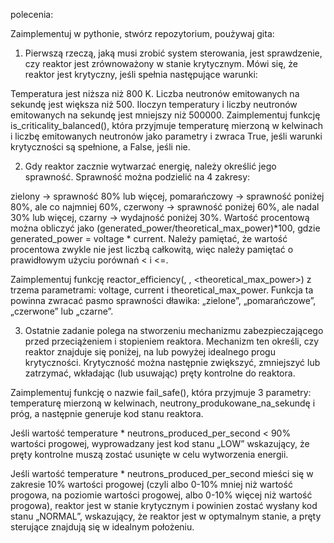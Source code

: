 polecenia: 

Zaimplementuj w pythonie, stwórz repozytorium, poużywaj gita: 

1. Pierwszą rzeczą, jaką musi zrobić system sterowania, jest sprawdzenie, czy reaktor jest zrównoważony w stanie krytycznym. Mówi się, że reaktor jest krytyczny, jeśli spełnia następujące warunki:

Temperatura jest niższa niż 800 K.
Liczba neutronów emitowanych na sekundę jest większa niż 500.
Iloczyn temperatury i liczby neutronów emitowanych na sekundę jest mniejszy niż 500000.
Zaimplementuj funkcję is_criticality_balanced(), która przyjmuje temperaturę mierzoną w kelwinach i liczbę emitowanych neutronów jako parametry i zwraca True, jeśli warunki krytyczności są spełnione, a False, jeśli nie.

2. Gdy reaktor zacznie wytwarzać energię, należy określić jego sprawność. Sprawność można podzielić na 4 zakresy:

zielony -> sprawność 80% lub więcej,
pomarańczowy -> sprawność poniżej 80%, ale co najmniej 60%,
czerwony -> sprawność poniżej 60%, ale nadal 30% lub więcej,
czarny -> wydajność poniżej 30%.
Wartość procentową można obliczyć jako (generated_power/theoretical_max_power)*100, gdzie generated_power = voltage * current. Należy pamiętać, że wartość procentowa zwykle nie jest liczbą całkowitą, więc należy pamiętać o prawidłowym użyciu porównań < i <=.

Zaimplementuj funkcję reactor_efficiency(<voltage>, <current>, <theoretical_max_power>) z trzema parametrami: voltage, current i theoretical_max_power. Funkcja ta powinna zwracać pasmo sprawności dławika: „zielone”, „pomarańczowe”, „czerwone” lub „czarne”.

3. Ostatnie zadanie polega na stworzeniu mechanizmu zabezpieczającego przed przeciążeniem i stopieniem reaktora. Mechanizm ten określi, czy reaktor znajduje się poniżej, na lub powyżej idealnego progu krytyczności. Krytyczność można następnie zwiększyć, zmniejszyć lub zatrzymać, wkładając (lub usuwając) pręty kontrolne do reaktora.

Zaimplementuj funkcję o nazwie fail_safe(), która przyjmuje 3 parametry: temperaturę mierzoną w kelwinach, neutrony_produkowane_na_sekundę i próg, a następnie generuje kod stanu reaktora.

Jeśli wartość temperature * neutrons_produced_per_second < 90% wartości progowej, wyprowadzany jest kod stanu „LOW” wskazujący, że pręty kontrolne muszą zostać usunięte w celu wytworzenia energii.

Jeśli wartość temperature * neutrons_produced_per_second mieści się w zakresie 10% wartości progowej (czyli albo 0-10% mniej niż wartość progowa, na poziomie wartości progowej, albo 0-10% więcej niż wartość progowa), reaktor jest w stanie krytycznym i powinien zostać wysłany kod stanu „NORMAL”, wskazujący, że reaktor jest w optymalnym stanie, a pręty sterujące znajdują się w idealnym położeniu.
